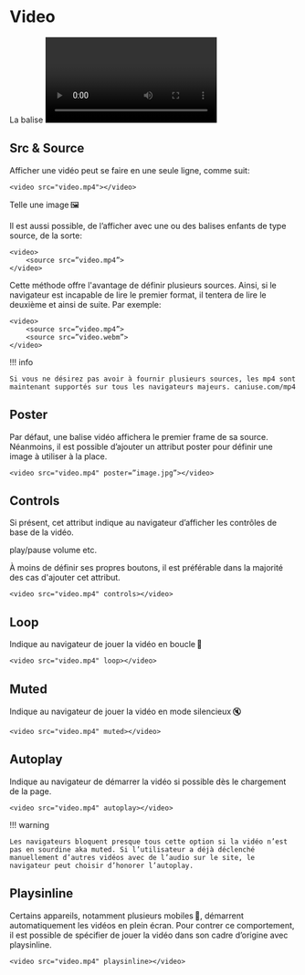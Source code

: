 # Video
La balise <video> permet d'intégrer un contenu vidéo dans une page.

## Src & Source

Afficher une vidéo peut se faire en une seule ligne, comme suit:

```
<video src="video.mp4"></video>
```
Telle une image 🖼️

Il est aussi possible, de l’afficher avec une ou des balises enfants de type source, de la sorte:

```
<video>
    <source src=”video.mp4”>
</video>
```
Cette méthode offre l'avantage de définir plusieurs sources. Ainsi, si le navigateur est incapable de lire le premier format, il tentera de lire le deuxième et ainsi de suite. Par exemple:

```
<video>
    <source src=”video.mp4”>
    <source src=”video.webm”>
</video>
```
!!! info
    
    Si vous ne désirez pas avoir à fournir plusieurs sources, les mp4 sont maintenant supportés sur tous les navigateurs majeurs. caniuse.com/mp4

## Poster

Par défaut, une balise vidéo affichera le premier frame de sa source. Néanmoins, il est possible d’ajouter un attribut poster pour définir une image à utiliser à la place.

```
<video src="video.mp4" poster=”image.jpg”></video>
```

## Controls

Si présent, cet attribut indique au navigateur d’afficher les contrôles de base de la vidéo.

play/pause
volume
etc.

À moins de définir ses propres boutons, il est préférable dans la majorité des cas d'ajouter cet attribut.

```
<video src="video.mp4" controls></video>
```

## Loop

Indique au navigateur de jouer la vidéo en boucle 🔁

```
<video src="video.mp4" loop></video>
```

## Muted

Indique au navigateur de jouer la vidéo en mode silencieux 🔇

```
<video src="video.mp4" muted></video>
```

## Autoplay

Indique au navigateur de démarrer la vidéo si possible dès le chargement de la page.

```
<video src="video.mp4" autoplay></video>
```

!!! warning

    Les navigateurs bloquent presque tous cette option si la vidéo n’est pas en sourdine aka muted. Si l’utilisateur a déjà déclenché manuellement d’autres vidéos avec de l’audio sur le site, le navigateur peut choisir d’honorer l’autoplay.

## Playsinline

Certains appareils, notamment plusieurs mobiles 📱, démarrent automatiquement les vidéos en plein écran. Pour contrer ce comportement, il est possible de spécifier de jouer la vidéo dans son cadre d’origine avec playsinline.

```
<video src="video.mp4" playsinline></video>
```
